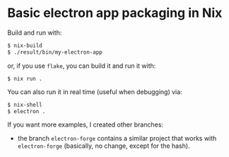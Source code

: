 # Basic electron app packaging in Nix

Build and run with:
```bash
$ nix-build
$ ./result/bin/my-electron-app
```

or, if you use `flake`, you can build it and run it with:
```
$ nix run .
```

You can also run it in real time (useful when debugging) via:
```bash
$ nix-shell
$ electron .
```

If you want more examples, I created other branches:
- the branch `electron-forge` contains a similar project that works with `electron-forge` (basically, no change, except for the hash).
